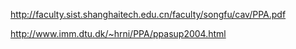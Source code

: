 http://faculty.sist.shanghaitech.edu.cn/faculty/songfu/cav/PPA.pdf

http://www.imm.dtu.dk/~hrni/PPA/ppasup2004.html
